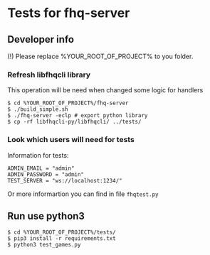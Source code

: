 # Tests for fhq-server

## Developer info

(!) Please replace %YOUR_ROOT_OF_PROJECT% to you folder.

### Refresh libfhqcli library

This operation will be need when changed some logic for handlers

```
$ cd %YOUR_ROOT_OF_PROJECT%/fhq-server
$ ./build_simple.sh
$ ./fhq-server -eclp # export python library
$ cp -rf libfhqcli-py/libfhqcli/ ../tests/
```

### Look which users will need for tests

Information for tests:

```
ADMIN_EMAIL = "admin"
ADMIN_PASSWORD = "admin"
TEST_SERVER = "ws://localhost:1234/"
```

Or more informartion you can find in file `fhqtest.py`

## Run use python3 

```
$ cd %YOUR_ROOT_OF_PROJECT%/tests/
$ pip3 install -r requirements.txt
$ python3 test_games.py
```
